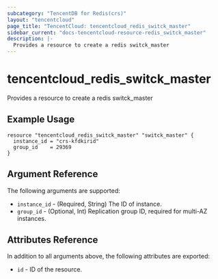 ```yaml
---
subcategory: "TencentDB for Redis(crs)"
layout: "tencentcloud"
page_title: "TencentCloud: tencentcloud_redis_switck_master"
sidebar_current: "docs-tencentcloud-resource-redis_switck_master"
description: |-
  Provides a resource to create a redis switck_master
---
```


# tencentcloud_redis_switck_master

Provides a resource to create a redis switck_master

## Example Usage

```hcl
resource "tencentcloud_redis_switck_master" "switck_master" {
  instance_id = "crs-kfdkirid"
  group_id    = 29369
}
```

## Argument Reference

The following arguments are supported:

* `instance_id` - (Required, String) The ID of instance.
* `group_id` - (Optional, Int) Replication group ID, required for multi-AZ instances.

## Attributes Reference

In addition to all arguments above, the following attributes are exported:

* `id` - ID of the resource.



